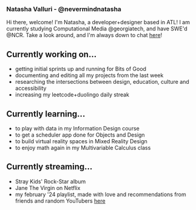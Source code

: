 ### Natasha Valluri - @nevermindnatasha 

<!--
[![Linkedin Badge](https://img.shields.io/badge/-[linkedin]-blue?style=flat&logo=Linkedin&logoColor=white&link=[linkedin-link])](https://www.linkedin.com/in/[linkedin]/)
[![Medium Badge](https://img.shields.io/badge/-@[medium]-000000?style=flat&labelColor=000000&logo=Medium&link=https://medium.com/@[medium])](https://medium.com/@[medium])
[![Website Badge](https://img.shields.io/badge/-[website]-47CCCC?style=flat&logo=Google-Chrome&logoColor=white&link=[website-link])](https://[website])
[![Twitter Badge](https://img.shields.io/badge/-@[twitter]-1ca0f1?style=flat&labelColor=1ca0f1&logo=twitter&logoColor=white&link=https://twitter.com/_[twitter])](https://twitter.com/_[twitter])
[![Instagram Badge](https://img.shields.io/badge/-@[instagram]-purple?style=flat&logo=instagram&logoColor=white&link=https://instagram.com/_[instagram]/)](https://instagram.com/_[instagram])
[![Gmail Badge](https://img.shields.io/badge/-[email]-c14438?style=flat&logo=Gmail&logoColor=white&link=mailto:[email])](mailto:[email]) -->

Hi there, welcome! I'm Natasha, a developer+designer based in ATL! I am currently studying Computational Media @georgiatech, and have SWE'd @NCR. Take a look around, and I'm always down to chat [here](https://www.linkedin.com/in/natashavalluri/)!

## Currently working on...
- getting initial sprints up and running for Bits of Good
- documenting and editing all my projects from the last week
- researching the intersections between design, education, culture and accessibility
- increasing my leetcode+duolingo daily streak

## Currently learning...
- to play with data in my Information Design course
- to get a scheduler app done for Objects and Design
- to build virtual reality spaces in Mixed Reality Design
- to enjoy math again in my Multivariable Calculus class

## Currently streaming...
- Stray Kids' Rock-Star album
- Jane The Virgin on Netflix
- my february '24 playlist, made with love and recommendations from friends and random YouTubers [here](https://open.spotify.com/embed/playlist/5qxhmsSkZ6d12ngFf4u9OW?utm_source=generator)
<!--
**natasha-png/natasha-png** is a ✨ _special_ ✨ repository because its `README.md` (this file) appears on your GitHub profile.

Here are some ideas to get you started:

- 🔭 I’m currently working on ...
- 🌱 I’m currently learning ...
- 👯 I’m looking to collaborate on ...
- 🤔 I’m looking for help with ...
- 💬 Ask me about ...
- 📫 How to reach me: ...
- 😄 Pronouns: ...
- ⚡ Fun fact: ...
-->
